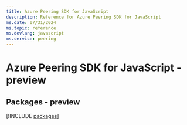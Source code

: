 ```yaml
---
title: Azure Peering SDK for JavaScript
description: Reference for Azure Peering SDK for JavaScript
ms.date: 07/31/2024
ms.topic: reference
ms.devlang: javascript
ms.service: peering
---
```

# Azure Peering SDK for JavaScript - preview
## Packages - preview
[!INCLUDE [packages](peering-index.md)]
